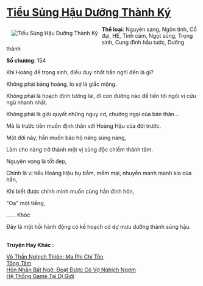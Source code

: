 <a href="https://utruyen.com/tieu-sung-hau-duong-thanh-ky/19298/" title="Tiểu Sủng Hậu Dưỡng Thành Ký"><h1>Tiểu Sủng Hậu Dưỡng Thành Ký</h1></a><div style="display:table"><img align="right" style="float: left; padding: 10px;" src="https://utruyen.com/images/story/200x260/tieu-sung-hau-duong-thanh-ky.jpg" alt="Tiểu Sủng Hậu Dưỡng Thành Ký"><b>Thể loại:</b> Nguyên sang, Ngôn tình, Cổ đại, HE, Tình cảm, Ngọt sủng, Trọng sinh, Cung đình hầu tước, Dưỡng thành<p></p><b>Số chương</b>: 154<p></p>Khi Hoàng đế trọng sinh, điều duy nhất hắn nghĩ đến là gì?<p></p>Không phải bàng hoàng, lo sợ là giấc mộng.<p></p>Không phải là hoạch định tương lai, đi con đường nào để tiến tới ngôi vị cửu ngũ nhanh nhất.<p></p>Không phải là giải quyết những nguy cơ, chướng ngại của bản thân...<p></p>Mà là trước tiên muốn định thân với Hoàng Hậu của đời trước.<p></p>Một đời này, hắn muốn bảo hộ nàng sủng nàng,<p></p>Làm cho nàng trở thành một vị sủng độc chiếm thánh tâm.<p></p>Nguyện vọng là tốt đẹp,<p></p>Chính là vị tiểu Hoàng Hậu bụ bẫm, mềm mại, nhuyễn manh manh kia của hắn,<p></p>Khi biết được chính mình muốn cùng hắn đính hôn,<p></p>"Oa" một tiếng,<p></p>...... Khóc<p></p>Đây là một hồi hành động có kế hoạch có dự mưu dưỡng thành sủng hậu.</div><p><br><b>Truyện Hay Khác :</b></p><a href="https://utruyen.com/vo-than-nghich-thien-ma-phi-chi-ton/22030/" alt="Võ Thần Nghịch Thiên: Ma Phi Chí Tôn">Võ Thần Nghịch Thiên: Ma Phi Chí Tôn</a><br/><a href="https://dammy2019.blogspot.com/2019/11/tong-tam.html" alt="Tống Tâm">Tống Tâm</a><br/><a href="https://github.com/mlquan/truyenhay/tree/master/truyenhay/17012/" alt="Hôn Nhân Bất Ngờ: Đoạt Được Cô Vợ Nghịch Ngợm">Hôn Nhân Bất Ngờ: Đoạt Được Cô Vợ Nghịch Ngợm</a><br/><a href="https://github.com/quanluxury/truyenhot/tree/master/truyenhay/17260/" alt="Hệ Thống Game Tại Dị Giới">Hệ Thống Game Tại Dị Giới</a><br/>